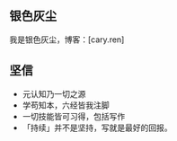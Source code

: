 ## 银色灰尘

我是银色灰尘，博客：[cary.ren]





## 坚信


- 元认知乃一切之源
- 学苟知本，六经皆我注脚
- 一切技能皆可习得，包括写作
- 「持续」并不是坚持，写就是最好的回报。
